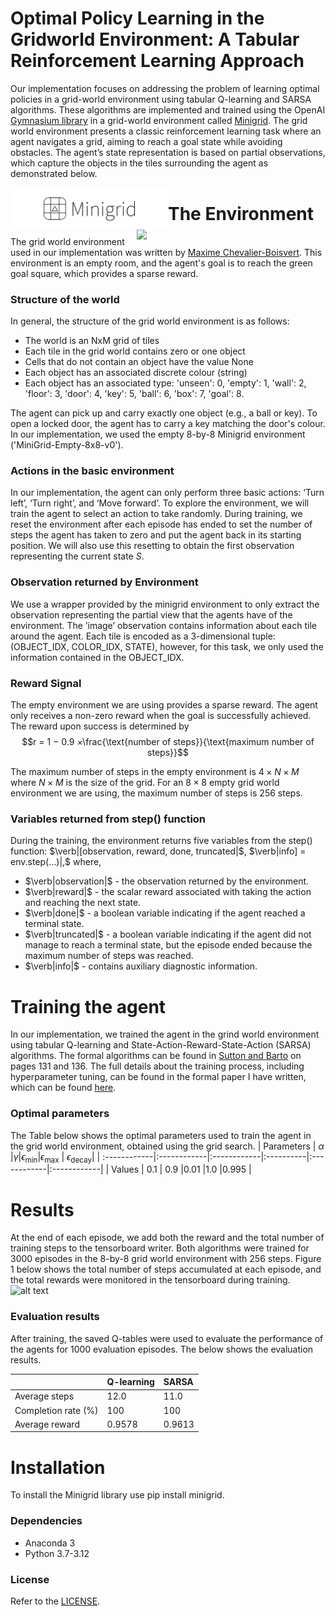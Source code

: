# Optimal Policy Learning in the Gridworld Environment: A Tabular Reinforcement Learning Approach

Our implementation focuses on addressing the problem of learning optimal policies in a grid-world environment using tabular Q-learning and SARSA algorithms. These algorithms are implemented and trained using the OpenAI [Gymnasium library](https://pypi.org/project/gymnasium/) in a grid-world environment called [Minigrid](https://github.com/Farama-Foundation/Minigrid). The grid world environment presents a classic reinforcement learning task where an agent navigates a grid, aiming to reach a goal state while avoiding obstacles. The agent’s state representation is based on partial observations, which capture the objects in the tiles surrounding the agent as demonstrated below.

<div>
    <img src="https://raw.githubusercontent.com/Farama-Foundation/Minigrid/master/minigrid-text.png" style="width: 50%; float: left;" /> 
    <img src="https://github.com/Farama-Foundation/Minigrid/blob/master/figures/door-key-curriculum.gif" style="width: 60%; float: right;" />  
 </div>

# The Environment
The grid world environment used in our implementation was written by [Maxime Chevalier-Boisvert](https://github.com/Farama-Foundation/Minigrid). This environment is an empty room, and the agent's goal is to reach the green goal square, which provides a sparse reward.

### Structure of the world
In general, the structure of the grid world environment is as follows:
- The world is an NxM grid of tiles
- Each tile in the grid world contains zero or one object
- Cells that do not contain an object have the value None
- Each object has an associated discrete colour (string)
- Each object has an associated type: 'unseen': 0,
'empty': 1, 'wall': 2, 'floor': 3, 'door': 4, 'key': 5, 'ball': 6, 'box': 7, 'goal': 8.

The agent can pick up and carry exactly one object (e.g., a ball or key). To open a locked door, the agent has to carry a key matching the door's colour. In our implementation, we used the empty 8-by-8 Minigrid environment ('MiniGrid-Empty-8x8-v0').

### Actions in the basic environment
In our implementation, the agent can only perform three basic actions: ‘Turn left’, ‘Turn right’, and ‘Move forward’. To explore the environment, we will train the agent to select an action to take randomly. During training, we reset the environment after each episode has ended to set the number of steps the agent has taken to zero and put the agent back in its starting position. We will also use this resetting to obtain the first observation representing the current state $S$.

### Observation returned by Environment
We use a wrapper provided by the minigrid environment to only extract the observation representing the partial view that the agents have of the environment. The ’image’ observation contains information about each tile around the agent. Each tile is encoded as a 3-dimensional tuple: (OBJECT_IDX, COLOR_IDX, STATE), however, for this task, we only used the information contained in the OBJECT_IDX.

### Reward Signal
The empty environment we are using provides a sparse reward. The agent only receives a non-zero reward when the goal is successfully achieved. The reward upon success is determined by
$$r = 1 − 0.9 ×\frac{\text{number of steps}}{\text{maximum number of steps}}$$

The maximum number of steps in the empty environment is $4 \times N \times M$ where $N\times M$ is the size of the grid. For an $8\times 8$ empty grid world environment we are using, the maximum number of steps is $256$ steps.

### Variables returned from step() function
During the training, the environment returns five variables from the step() function:
$\verb|[observation, reward, done, truncated|$, $\verb|info] = env.step(...)|,$
where,
- $\verb|observation|$ - the observation returned by the environment.
- $\verb|reward|$ - the scalar reward associated with taking the action and reaching the next state.
- $\verb|done|$ - a boolean variable indicating if the agent reached a terminal state.
- $\verb|truncated|$ - a boolean variable indicating if the agent did not manage to reach a terminal state, but the episode ended because the maximum number of steps was reached.
- $\verb|info|$ - contains auxiliary diagnostic information.

# Training the agent
In our implementation, we trained the agent in the grind world environment using tabular Q-learning and State-Action-Reward-State-Action (SARSA) algorithms. The formal algorithms can be found in [Sutton and Barto](http://incompleteideas.net/book/the-book.html) on pages 131 and 136. The full details about the training process, including hyperparameter tuning, can be found in the formal paper I have written, which can be found [here](https://drive.google.com/uc?id=1OtTvD8HqZqN_MSK_1CczTXJZiSk-1o9G).

### Optimal parameters
The Table below shows the optimal parameters used to train the agent in the grid world environment, obtained using the grid search.
| Parameters | $\alpha$ |$\gamma$|$\epsilon_\text{min}$|$\epsilon_\text{max}$ | $\epsilon_\text{decay}$|
| :------------|:------------|:------------|:----------|:------------|:------------|
| Values       | $0.1$       | $0.9$       |$0.01$     |$1.0$        |$0.995$      |

# Results
At the end of each episode, we add both the reward and the total number of training steps to the tensorboard writer. Both algorithms were trained for 3000 episodes in the 8-by-8 grid world environment with 256 steps. Figure 1 below shows the total number of steps accumulated at each episode, and the total rewards were monitored in the tensorboard during training.
![alt text](https://drive.google.com/uc?id=1nhCTEJfRpTh99JNDGfumlF9QzTZyN2na) 

### Evaluation results
After training, the saved Q-tables were used to evaluate the performance of the agents for 1000 evaluation episodes. The below shows the evaluation results.

|               | Q-learning  |SARSA        |
| :-------------|:------------|:------------|
|Average steps  |$12.0$       |$11.0$       |
|Completion rate (\%)|$100$   |$100$        |
|Average reward |$0.9578$     |$0.9613$     |


# Installation
To install the Minigrid library use pip install minigrid.  

### Dependencies
- Anaconda 3
- Python 3.7-3.12

### License
Refer to the [LICENSE](https://github.com/naftalindeapo/Movies-Recommender-System/blob/main/LICENSE).

